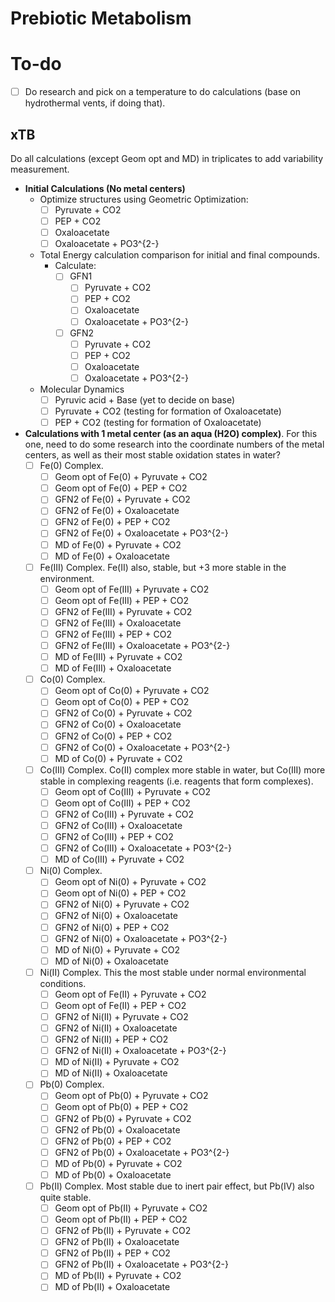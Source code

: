 # Prebiotic Metabolism

# To-do
- [ ] Do research and pick on a temperature to do calculations (base on hydrothermal vents, if doing that).

## xTB
Do all calculations (except Geom opt and MD) in triplicates to add variability measurement.

- **Initial Calculations (No metal centers)**
  - Optimize structures using Geometric Optimization:
    - [ ] Pyruvate + CO2
    - [ ] PEP + CO2
    - [ ] Oxaloacetate
    - [ ] Oxaloacetate + PO3^{2-}
          
  - Total Energy calculation comparison for initial and final compounds.
    - Calculate:  
      - [ ] GFN1
        - [ ] Pyruvate + CO2
        - [ ] PEP + CO2
        - [ ] Oxaloacetate
        - [ ] Oxaloacetate + PO3^{2-}
              
      - [ ] GFN2
        - [ ] Pyruvate + CO2
        - [ ] PEP + CO2
        - [ ] Oxaloacetate
        - [ ] Oxaloacetate + PO3^{2-}
              
  - Molecular Dynamics
    - [ ] Pyruvic acid + Base (yet to decide on base)
    - [ ] Pyruvate + CO2 (testing for formation of Oxaloacetate)
    - [ ] PEP + CO2 (testing for formation of Oxaloacetate)
    
- **Calculations with 1 metal center (as an aqua (H2O) complex)**. For this one, need to do some research into the coordinate numbers of the metal centers, as well as their most stable oxidation states in water?
  - [ ] Fe(0) Complex.
    - [ ] Geom opt of Fe(0) + Pyruvate + CO2
    - [ ] Geom opt of Fe(0) + PEP + CO2
    - [ ] GFN2 of Fe(0) + Pyruvate + CO2
    - [ ] GFN2 of Fe(0) + Oxaloacetate
    - [ ] GFN2 of Fe(0) + PEP + CO2
    - [ ] GFN2 of Fe(0) + Oxaloacetate + PO3^{2-}
    - [ ] MD of Fe(0) + Pyruvate + CO2
    - [ ] MD of Fe(0) + Oxaloacetate

  - [ ] Fe(III) Complex. Fe(II) also, stable, but +3 more stable in the environment.
    - [ ] Geom opt of Fe(III) + Pyruvate + CO2
    - [ ] Geom opt of Fe(III) + PEP + CO2
    - [ ] GFN2 of Fe(III) + Pyruvate + CO2
    - [ ] GFN2 of Fe(III) + Oxaloacetate
    - [ ] GFN2 of Fe(III) + PEP + CO2
    - [ ] GFN2 of Fe(III) + Oxaloacetate + PO3^{2-}
    - [ ] MD of Fe(III) + Pyruvate + CO2
    - [ ] MD of Fe(III) + Oxaloacetate

  - [ ] Co(0) Complex.
    - [ ] Geom opt of Co(0) + Pyruvate + CO2
    - [ ] Geom opt of Co(0) + PEP + CO2
    - [ ] GFN2 of Co(0) + Pyruvate + CO2
    - [ ] GFN2 of Co(0) + Oxaloacetate
    - [ ] GFN2 of Co(0) + PEP + CO2
    - [ ] GFN2 of Co(0) + Oxaloacetate + PO3^{2-}
    - [ ] MD of Co(0) + Pyruvate + CO2

  - [ ] Co(III) Complex. Co(II) complex more stable in water, but Co(III) more stable in complexing reagents (i.e. reagents that form complexes).
    - [ ] Geom opt of Co(III) + Pyruvate + CO2
    - [ ] Geom opt of Co(III) + PEP + CO2
    - [ ] GFN2 of Co(III) + Pyruvate + CO2
    - [ ] GFN2 of Co(III) + Oxaloacetate
    - [ ] GFN2 of Co(III) + PEP + CO2
    - [ ] GFN2 of Co(III) + Oxaloacetate + PO3^{2-}
    - [ ] MD of Co(III) + Pyruvate + CO2

  - [ ] Ni(0) Complex.
    - [ ] Geom opt of Ni(0) + Pyruvate + CO2
    - [ ] Geom opt of Ni(0) + PEP + CO2
    - [ ] GFN2 of Ni(0) + Pyruvate + CO2
    - [ ] GFN2 of Ni(0) + Oxaloacetate
    - [ ] GFN2 of Ni(0) + PEP + CO2
    - [ ] GFN2 of Ni(0) + Oxaloacetate + PO3^{2-}
    - [ ] MD of Ni(0) + Pyruvate + CO2
    - [ ] MD of Ni(0) + Oxaloacetate

  - [ ] Ni(II) Complex. This the most stable under normal environmental conditions.
    - [ ] Geom opt of Fe(II) + Pyruvate + CO2
    - [ ] Geom opt of Fe(II) + PEP + CO2
    - [ ] GFN2 of Ni(II) + Pyruvate + CO2
    - [ ] GFN2 of Ni(II) + Oxaloacetate
    - [ ] GFN2 of Ni(II) + PEP + CO2
    - [ ] GFN2 of Ni(II) + Oxaloacetate + PO3^{2-}
    - [ ] MD of Ni(II) + Pyruvate + CO2
    - [ ] MD of Ni(II) + Oxaloacetate

  - [ ] Pb(0) Complex.
    - [ ] Geom opt of Pb(0) + Pyruvate + CO2
    - [ ] Geom opt of Pb(0) + PEP + CO2
    - [ ] GFN2 of Pb(0) + Pyruvate + CO2
    - [ ] GFN2 of Pb(0) + Oxaloacetate
    - [ ] GFN2 of Pb(0) + PEP + CO2
    - [ ] GFN2 of Pb(0) + Oxaloacetate + PO3^{2-}
    - [ ] MD of Pb(0) + Pyruvate + CO2
    - [ ] MD of Pb(0) + Oxaloacetate

  - [ ] Pb(II) Complex. Most stable due to inert pair effect, but Pb(IV) also quite stable.
    - [ ] Geom opt of Pb(II) + Pyruvate + CO2
    - [ ] Geom opt of Pb(II) + PEP + CO2
    - [ ] GFN2 of Pb(II) + Pyruvate + CO2
    - [ ] GFN2 of Pb(II) + Oxaloacetate
    - [ ] GFN2 of Pb(II) + PEP + CO2
    - [ ] GFN2 of Pb(II) + Oxaloacetate + PO3^{2-}
    - [ ] MD of Pb(II) + Pyruvate + CO2
    - [ ] MD of Pb(II) + Oxaloacetate
